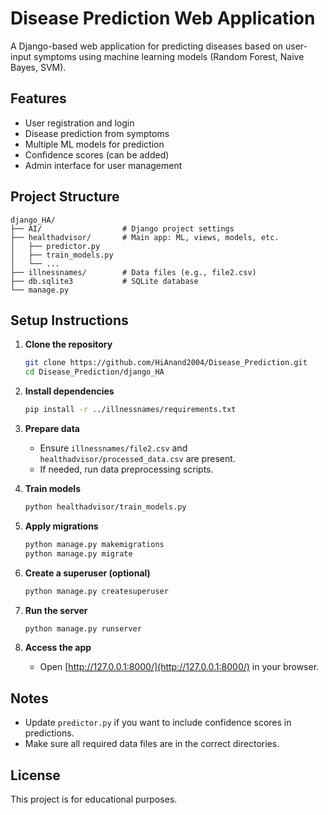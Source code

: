 # Disease Prediction Web Application

A Django-based web application for predicting diseases based on user-input symptoms using machine learning models (Random Forest, Naive Bayes, SVM).

## Features

- User registration and login
- Disease prediction from symptoms
- Multiple ML models for prediction
- Confidence scores (can be added)
- Admin interface for user management

## Project Structure

```
django_HA/
├── AI/                  # Django project settings
├── healthadvisor/       # Main app: ML, views, models, etc.
│   ├── predictor.py
│   ├── train_models.py
│   └── ...
├── illnessnames/        # Data files (e.g., file2.csv)
├── db.sqlite3           # SQLite database
└── manage.py
```

## Setup Instructions

1. **Clone the repository**
   ```sh
   git clone https://github.com/HiAnand2004/Disease_Prediction.git
   cd Disease_Prediction/django_HA
   ```

2. **Install dependencies**
   ```sh
   pip install -r ../illnessnames/requirements.txt
   ```

3. **Prepare data**
   - Ensure `illnessnames/file2.csv` and `healthadvisor/processed_data.csv` are present.
   - If needed, run data preprocessing scripts.

4. **Train models**
   ```sh
   python healthadvisor/train_models.py
   ```

5. **Apply migrations**
   ```sh
   python manage.py makemigrations
   python manage.py migrate
   ```

6. **Create a superuser (optional)**
   ```sh
   python manage.py createsuperuser
   ```

7. **Run the server**
   ```sh
   python manage.py runserver
   ```

8. **Access the app**
   - Open [http://127.0.0.1:8000/](http://127.0.0.1:8000/) in your browser.

## Notes

- Update `predictor.py` if you want to include confidence scores in predictions.
- Make sure all required data files are in the correct directories.

## License

This project is for educational purposes.

